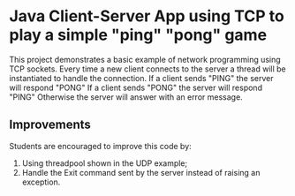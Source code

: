 # Java Client-Server App using TCP to play a simple "ping" "pong" game

This project demonstrates a basic example of network programming using TCP sockets.
Every time a new client connects to the server a thread will be instantiated to handle the connection.
If a client sends "PING" the server will respond "PONG"
If a client sends "PONG" the server will respond "PING"
Otherwise the server will answer with an error message.

## Improvements
Students are encouraged to improve this code by:
1. Using threadpool shown in the UDP example;
2. Handle the Exit command sent by the server instead of raising an exception.